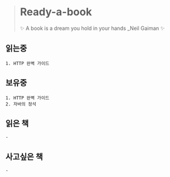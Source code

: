 ># Ready-a-book
>✨ A book is a dream you hold in your hands _Neil Gaiman ✨


## 읽는중
    1. HTTP 완벽 가이드



## 보유중
    1. HTTP 완벽 가이드
    2. 자바의 정석



## 읽은 책
    -


## 사고싶은 책
    -
